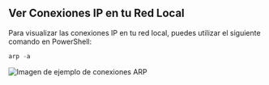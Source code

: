 ## Ver Conexiones IP en tu Red Local

Para visualizar las conexiones IP en tu red local, puedes utilizar el siguiente comando en PowerShell:

```Powershell
arp -a
```

![Imagen de ejemplo de conexiones ARP](nmap-arp.png)